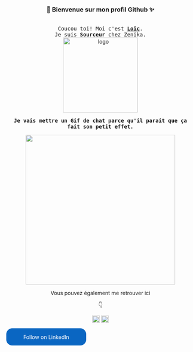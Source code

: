 ###                                    <p align="center">💫 Bienvenue sur mon profil Github ✨ </p>


<p align="center">
  <br />
  <samp>
    Coucou toi! 
    Moi c'est <b><a rel="nofollow noopener noreferrer" target="_blank" href="https://www.linkedin.com/in/loiclengrand/">Loïc</a></b>.
    <br>Je suis  <b>Sourceur</b> chez Zenika. <br>
  </samp>
  <img src="https://user-images.githubusercontent.com/5713670/87202985-820dcb80-c2b6-11ea-9f56-7ec461c497c3.gif" alt="logo" width="200"/>
</p>

<p align="center"> <samp> <b>  Je vais mettre un Gif de chat parce qu'il parait que ça fait son petit effet. </b></samp> </p>

<p align="center">
<img src="https://media.giphy.com/media/vFKqnCdLPNOKc/giphy.gif" width="400" height="400" /> </p>

<p align="center"> Vous pouvez également me retrouver ici </p>
<p align="center"> 👇 </p> 
<p align="center">
<a href="https://twitter.com/LoicLengrand" target="blank"><img align="center" src="https://cdn.jsdelivr.net/npm/simple-icons@3.0.1/icons/twitter.svg" alt="https://twitter.com/LoicLengrand" height="20" width="20" /></a>
<a href="https://www.linkedin.com/in/loiclengrand/" target="blank"><img align="center" src="https://cdn.jsdelivr.net/npm/simple-icons@3.0.1/icons/linkedin.svg" alt="https://www.linkedin.com/in/loiclengrand/" height="20" width="20" /></a>
<div class="bxs-video-container"><div class="bxs-video" /></div>

<style>
        .libutton {
          display: flex;
          flex-direction: column;
          justify-content: center;
          padding: 7px;
          text-align: center;
          outline: none;
          text-decoration: none !important;
          color: #ffffff !important;
          width: 200px;
          height: 32px;
          border-radius: 16px;
          background-color: #0A66C2;
          font-family: "SF Pro Text", Helvetica, sans-serif;
        }
</style>
<a class="libutton" href="https://www.linkedin.com/comm/mynetwork/discovery-see-all?usecase=PEOPLE_FOLLOWS&followMember=loiclengrand" target="_blank">Follow on LinkedIn</a>
</p>
